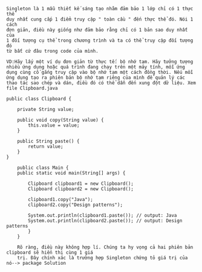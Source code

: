 

	Singleton là 1 mẫu thiết kế sáng tạo nhằm đảm bảo 1 lớp chỉ có 1 thực thể 
	duy nhất cung cấp 1 điểm truy cập " toàn cầu " đến thực thể đó. Nói 1 cách 
	đơn giản, điều này giống như đảm bảo rằng chỉ có 1 bản sao duy nhất của
	1 đối tượng cụ thể trong chương trình và ta có thể truy cập đối tượng đó
	từ bất cứ đâu trong code của mình.
	
	VD:Hãy lấy một ví dụ đơn giản từ thực tế: bộ nhớ tạm. Hãy tưởng tượng nhiều ứng dụng hoặc quá trình đang chạy trên một máy tính, mỗi ứng dụng cùng cố gắng truy cập vào bộ nhớ tạm một cách đồng thời. Nếu mỗi ứng dụng tạo ra phiên bản bộ nhớ tạm riêng của mình để quản lý các thao tác sao chép và dán, điều đó có thể dẫn đến xung đột dữ liệu. Xem file Clipboard.java
	
	public class Clipboard {

    	private String value;

    	public void copy(String value) {
        	this.value = value;
    	}

    	public String paste() {
        	return value;
    	}
	}
	
		public class Main {
    	public static void main(String[] args) {

        	Clipboard clipboard1 = new Clipboard();
        	Clipboard clipboard2 = new Clipboard();

        	clipboard1.copy("Java");
       	 	clipboard2.copy("Design patterns");

        	System.out.println(clipboard1.paste()); // output: Java
        	System.out.println(clipboard2.paste()); // output: Design patterns
    		}
		}
		
		Rõ ràng, điều này không hợp lí. Chúng ta hy vọng cả hai phiên bản clipboard sẽ hiển thị cùng 1 giá
		trị. Đây chính xác là trường hợp Singleton chứng tỏ giá trị của nó--> package Solution
	
	
	
	